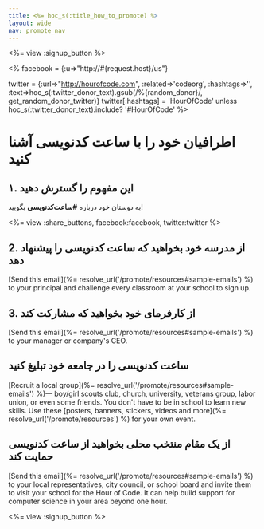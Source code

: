 ```yaml
---
title: <%= hoc_s(:title_how_to_promote) %>
layout: wide
nav: promote_nav
---
```

<%= view :signup_button %>

<% facebook = {:u=>"http://#{request.host}/us"}

twitter = {:url=>"http://hourofcode.com", :related=>'codeorg', :hashtags=>'', :text=>hoc_s(:twitter_donor_text).gsub(/%{random_donor}/, get_random_donor_twitter)} twitter[:hashtags] = 'HourOfCode' unless hoc_s(:twitter_donor_text).include? '#HourOfCode' %>

# اطرافیان خود را با ساعت کدنویسی آشنا کنید

## ۱. این مفهوم را گسترش دهید

به دوستان خود درباره **#ساعت‌کدنویسی** بگویید!

<%= view :share_buttons, facebook:facebook, twitter:twitter %>

## 2. از مدرسه خود بخواهید که ساعت کدنویسی را پیشنهاد دهد

[Send this email](%= resolve_url('/promote/resources#sample-emails') %) to your principal and challenge every classroom at your school to sign up.

## 3. از کارفرمای خود بخواهید که مشارکت کند

[Send this email](%= resolve_url('/promote/resources#sample-emails') %) to your manager or company's CEO.

## ساعت کدنویسی را در جامعه خود تبلیغ کنید

[Recruit a local group](%= resolve_url('/promote/resources#sample-emails') %)— boy/girl scouts club, church, university, veterans group, labor union, or even some friends. You don't have to be in school to learn new skills. Use these [posters, banners, stickers, videos and more](%= resolve_url('/promote/resources') %) for your own event.

## از یک مقام منتخب محلی بخواهید از ساعت کدنویسی حمایت کند

[Send this email](%= resolve_url('/promote/resources#sample-emails') %) to your local representatives, city council, or school board and invite them to visit your school for the Hour of Code. It can help build support for computer science in your area beyond one hour.

<%= view :signup_button %>